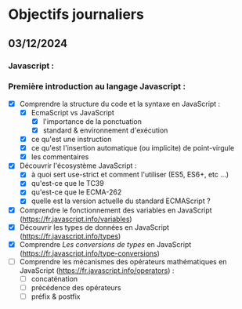# Objectifs journaliers

## 03/12/2024

### Javascript :

### Première introduction au langage Javascript :

- [x] Comprendre la structure du code et la syntaxe en JavaScript :
  - [x] EcmaScript vs JavaScript
    - [x] l'importance de la ponctuation
    - [x] standard & environnement d'exécution
  - [x] ce qu'est une instruction
  - [x] ce qu'est l'insertion automatique (ou implicite) de point-virgule
  - [x] les commentaires
- [x] Découvrir l'écosystème JavaScript :
  - [x] à quoi sert use-strict et comment l'utiliser (ES5, ES6+, etc ...)
  - [x] qu'est-ce que le TC39
  - [x] qu'est-ce que le ECMA-262
  - [x] quelle est la version actuelle du standard ECMAScript ?
- [x] Comprendre le fonctionnement des variables en JavaScript (https://fr.javascript.info/variables)
- [x] Découvrir les types de données en JavaScript (https://fr.javascript.info/types)
- [x] Comprendre _Les conversions de types_ en JavaScript (https://fr.javascript.info/type-conversions)
- [ ] Comprendre les mécanismes des opérateurs mathématiques en JavaScript (https://fr.javascript.info/operators) :
  - [ ] concaténation
  - [ ] précédence des opérateurs
  - [ ] préfix & postfix
